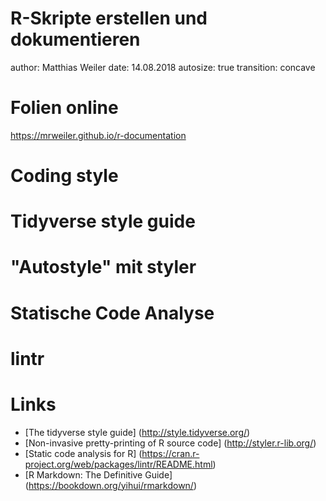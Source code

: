 R-Skripte erstellen und dokumentieren
========================================================
author: Matthias Weiler
date: 14.08.2018
autosize: true
transition: concave

Folien online
========================================================

https://mrweiler.github.io/r-documentation


Coding style
========================================================


Tidyverse style guide
========================================================


"Autostyle" mit styler
========================================================


Statische Code Analyse
========================================================


lintr
========================================================


Links
========================================================

- [The tidyverse style guide]
  (http://style.tidyverse.org/)  
- [Non-invasive pretty-printing of R source code]
  (http://styler.r-lib.org/)
- [Static code analysis for R]
  (https://cran.r-project.org/web/packages/lintr/README.html)  
- [R Markdown: The Definitive Guide]
  (https://bookdown.org/yihui/rmarkdown/)
  
